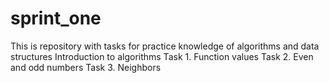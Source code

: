 # sprint_one
 This is repository with tasks for practice knowledge of algorithms and data structures
Introduction to algorithms
Task 1. Function values 
Task 2. Even and odd numbers
Task 3. Neighbors
